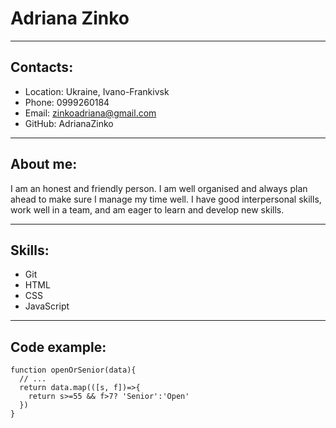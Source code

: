 # Adriana Zinko
***
## Contacts:
+ Location: Ukraine, Ivano-Frankivsk
+ Phone: 0999260184
+ Email: zinkoadriana@gmail.com
+ GitHub: AdrianaZinko
***

## About me:
I am an honest and friendly person. I am well organised and always plan ahead to make sure I manage my time well. I have good interpersonal skills, work well in a team, and am eager to learn and develop new skills. 
***

## Skills:
+ Git
+ HTML
+ CSS
+ JavaScript
***

## Code example:
```
function openOrSenior(data){
  // ...
  return data.map(([s, f])=>{
    return s>=55 && f>7? 'Senior':'Open'
  })
}
```